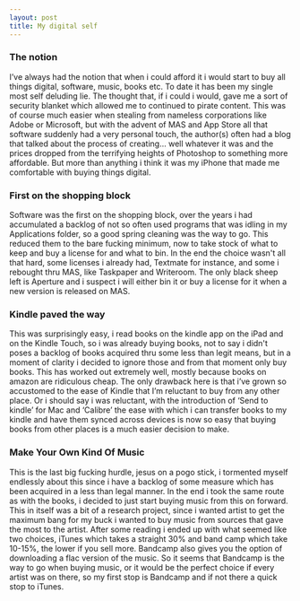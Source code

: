 ```yaml
---
layout: post
title: My digital self
---
```


### The notion

I’ve always had the notion that when i could afford it i would start to buy all things digital, software, music, books etc. To date it has been my single most self deluding lie. The thought that, if i could i would, gave me a sort of security blanket which allowed me to continued to pirate content. This was of course much easier when stealing from nameless corporations like Adobe or Microsoft, but with the advent of MAS and App Store all that software suddenly had a very personal touch, the author(s) often had a blog that talked about the process of creating… well whatever it was and the prices dropped from the terrifying heights of Photoshop to something more affordable. But more than anything i think it was my iPhone that made me comfortable with buying things digital.

### First on the shopping block
Software was the first on the shopping block, over the years i had accumulated a backlog of not so often used programs that was idling in my Applications folder, so a good spring cleaning was the way to go. This reduced them to the bare fucking minimum, now to take stock of what to keep and buy a license for and what to bin. In the end the choice wasn't all that hard, some licenses i already had, Textmate for instance, and some i rebought thru MAS, like Taskpaper and Writeroom. The only black sheep left is Aperture and i suspect i will either bin it or buy a license for it when a new version is released on MAS.

### Kindle paved the way
This was surprisingly easy, i read books on the kindle app on the iPad and on the Kindle Touch, so i was already buying books, not to say i didn't poses a backlog of books acquired thru some less than legit means, but in a moment of clarity i decided to ignore those and from that moment only buy books. This has worked out extremely well, mostly because books on amazon are ridiculous cheap. The only drawback here is that i’ve grown so accustomed to the ease of Kindle that I’m reluctant to buy from any other place. Or i should say i was reluctant, with the introduction of ‘Send to kindle’ for Mac and ‘Calibre’ the ease with which i can transfer books to my kindle and have them synced across devices is now so easy that buying books from other places is a much easier decision to make. 

### Make Your Own Kind Of Music
This is the last big fucking hurdle, jesus on a pogo stick, i tormented myself endlessly about this since i have a backlog of some measure which has been acquired in a less than legal manner. In the end i took the same route as with the books, i decided to just start buying music from this on forward. This in itself was a bit of a research project, since i wanted artist to get the maximum bang for my buck i wanted to buy music from sources that gave the most to the artist. After some reading i ended up with what seemed like two choices, iTunes which takes a straight 30% and band camp which take 10-15%, the lower if you sell more. Bandcamp also gives you the option of downloading a flac version of the music. So it seems that Bandcamp is the way to go when buying music, or it would be the perfect choice if every artist was on there, so my first stop is Bandcamp and if not there a quick stop to iTunes. 